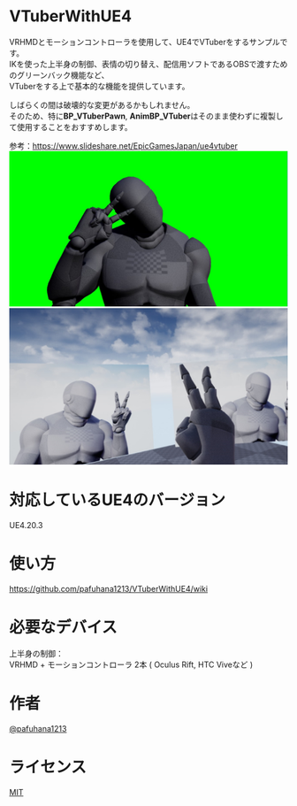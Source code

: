 # VTuberWithUE4
VRHMDとモーションコントローラを使用して、UE4でVTuberをするサンプルです。  
IKを使った上半身の制御、表情の切り替え、配信用ソフトであるOBSで渡すためのグリーンバック機能など、  
VTuberをする上で基本的な機能を提供しています。  
  
しばらくの間は破壊的な変更があるかもしれません。  
そのため、特に**BP_VTuberPawn**, **AnimBP_VTuber**はそのまま使わずに複製して使用することをおすすめします。
  
参考：https://www.slideshare.net/EpicGamesJapan/ue4vtuber
![ScreenShot0](https://github.com/pafuhana1213/Screenshot/blob/master/UE4WithVTuber0.jpg "")  
![ScreenShot1](https://github.com/pafuhana1213/Screenshot/blob/master/UE4WithVTuber1.jpg "")  

# 対応しているUE4のバージョン
UE4.20.3

# 使い方
https://github.com/pafuhana1213/VTuberWithUE4/wiki  

# 必要なデバイス
上半身の制御：  
VRHMD + モーションコントローラ 2本 ( Oculus Rift, HTC Viveなど )  

# 作者
[@pafuhana1213](https://twitter.com/pafuhana1213)

# ライセンス
[MIT](https://github.com/pafuhana1213/VTuberWithUE4/blob/master/LICENSE)
